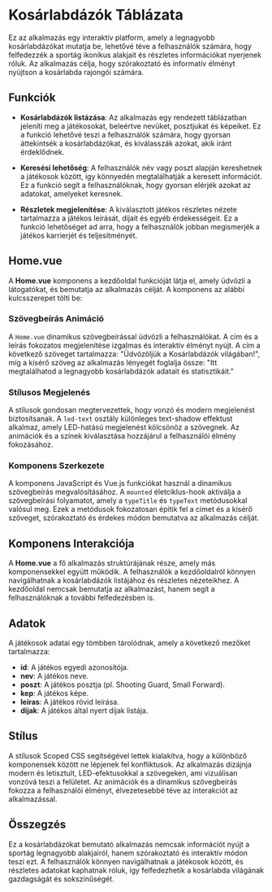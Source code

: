 
# Kosárlabdázók Táblázata

Ez az alkalmazás egy interaktív platform, amely a legnagyobb kosárlabdázókat mutatja be, lehetővé téve a felhasználók számára, hogy felfedezzék a sportág ikonikus alakjait és részletes információkat nyerjenek róluk. Az alkalmazás célja, hogy szórakoztató és informatív élményt nyújtson a kosárlabda rajongói számára.

## Funkciók

- **Kosárlabdázók listázása**: Az alkalmazás egy rendezett táblázatban jeleníti meg a játékosokat, beleértve nevüket, posztjukat és képeiket. Ez a funkció lehetővé teszi a felhasználók számára, hogy gyorsan áttekintsék a kosárlabdázókat, és kiválasszák azokat, akik iránt érdeklődnek.

- **Keresési lehetőség**: A felhasználók név vagy poszt alapján kereshetnek a játékosok között, így könnyedén megtalálhatják a keresett információt. Ez a funkció segít a felhasználóknak, hogy gyorsan elérjék azokat az adatokat, amelyeket keresnek.

- **Részletek megjelenítése**: A kiválasztott játékos részletes nézete tartalmazza a játékos leírását, díjait és egyéb érdekességeit. Ez a funkció lehetőséget ad arra, hogy a felhasználók jobban megismerjék a játékos karrierjét és teljesítményét.

## Home.vue

A **Home.vue** komponens a kezdőoldal funkcióját látja el, amely üdvözli a látogatókat, és bemutatja az alkalmazás célját. A komponens az alábbi kulcsszerepet tölti be:

### Szövegbeírás Animáció

A `Home.vue` dinamikus szövegbeírással üdvözli a felhasználókat. A cím és a leírás fokozatos megjelenítése izgalmas és interaktív élményt nyújt. A cím a következő szöveget tartalmazza: "Üdvözöljük a Kosárlabdázók világában!", míg a kísérő szöveg az alkalmazás lényegét foglalja össze: "Itt megtalálhatod a legnagyobb kosárlabdázók adatait és statisztikáit."

### Stílusos Megjelenés

A stílusok gondosan megtervezettek, hogy vonzó és modern megjelenést biztosítsanak. A `led-text` osztály különleges text-shadow effektust alkalmaz, amely LED-hatású megjelenést kölcsönöz a szövegnek. Az animációk és a színek kiválasztása hozzájárul a felhasználói élmény fokozásához.

### Komponens Szerkezete

A komponens JavaScript és Vue.js funkciókat használ a dinamikus szövegbeírás megvalósításához. A `mounted` életciklus-hook aktiválja a szövegbeírási folyamatot, amely a `typeTitle` és `typeText` metódusokkal valósul meg. Ezek a metódusok fokozatosan építik fel a címet és a kísérő szöveget, szórakoztató és érdekes módon bemutatva az alkalmazás célját.

## Komponens Interakciója

A **Home.vue** a fő alkalmazás struktúrájának része, amely más komponensekkel együtt működik. A felhasználók a kezdőoldalról könnyen navigálhatnak a kosárlabdázók listájához és részletes nézeteikhez. A kezdőoldal nemcsak bemutatja az alkalmazást, hanem segít a felhasználóknak a további felfedezésben is.

## Adatok

A játékosok adatai egy tömbben tárolódnak, amely a következő mezőket tartalmazza:

- **id**: A játékos egyedi azonosítója.
- **nev**: A játékos neve.
- **poszt**: A játékos posztja (pl. Shooting Guard, Small Forward).
- **kep**: A játékos képe.
- **leiras**: A játékos rövid leírása.
- **dijak**: A játékos által nyert díjak listája.

## Stílus

A stílusok Scoped CSS segítségével lettek kialakítva, hogy a különböző komponensek között ne lépjenek fel konfliktusok. Az alkalmazás dizájnja modern és letisztult, LED-efektusokkal a szövegeken, ami vizuálisan vonzóvá teszi a felületet. Az animációk és a dinamikus szövegbeírás fokozza a felhasználói élményt, élvezetesebbé téve az interakciót az alkalmazással.

## Összegzés

Ez a kosárlabdázókat bemutató alkalmazás nemcsak információt nyújt a sportág legnagyobb alakjairól, hanem szórakoztató és interaktív módon teszi ezt. A felhasználók könnyen navigálhatnak a játékosok között, és részletes adatokat kaphatnak róluk, így felfedezhetik a kosárlabda világának gazdagságát és sokszínűségét.